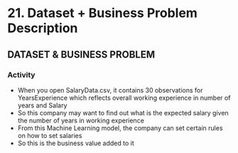 # 21. Dataset + Business Problem Description

## DATASET & BUSINESS PROBLEM

### Activity
* When you open SalaryData.csv, it contains 30 observations for YearsExperience which reflects overall working experience in number of years and Salary
* So this company may want to find out what is the expected salary given the number of years in working experience
* From this Machine Learning model, the company can set certain rules on how to set salaries
* So this is the business value added to it